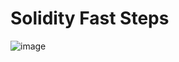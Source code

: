 # Solidity Fast Steps

![image](https://github.com/companyakis/solidity-fast/assets/77589867/44d39cc0-f728-4213-afe0-e249fef90e4f)



